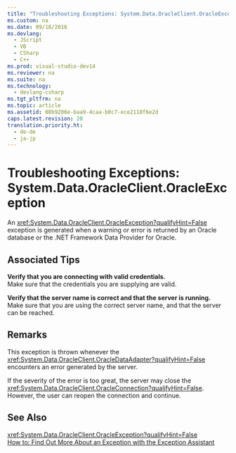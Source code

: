 ```yaml
---
title: "Troubleshooting Exceptions: System.Data.OracleClient.OracleException"
ms.custom: na
ms.date: 09/18/2016
ms.devlang: 
  - JScript
  - VB
  - CSharp
  - C++
ms.prod: visual-studio-dev14
ms.reviewer: na
ms.suite: na
ms.technology: 
  - devlang-csharp
ms.tgt_pltfrm: na
ms.topic: article
ms.assetid: 08b9206e-baa9-4caa-b0c7-ece2118f6e2d
caps.latest.revision: 20
translation.priority.ht: 
  - de-de
  - ja-jp
---
```

# Troubleshooting Exceptions: System.Data.OracleClient.OracleException
An <xref:System.Data.OracleClient.OracleException?qualifyHint=False> exception is generated when a warning or error is returned by an Oracle database or the .NET Framework Data Provider for Oracle.  
  
## Associated Tips  
 **Verify that you are connecting with valid credentials.**  
 Make sure that the credentials you are supplying are valid.  
  
 **Verify that the server name is correct and that the server is running.**  
 Make sure that you are using the correct server name, and that the server can be reached.  
  
## Remarks  
 This exception is thrown whenever the <xref:System.Data.OracleClient.OracleDataAdapter?qualifyHint=False> encounters an error generated by the server.  
  
 If the severity of the error is too great, the server may close the <xref:System.Data.OracleClient.OracleConnection?qualifyHint=False>. However, the user can reopen the connection and continue.  
  
## See Also  
 <xref:System.Data.OracleClient.OracleException?qualifyHint=False>   
 [How to: Find Out More About an Exception with the Exception Assistant](../Topic/How%20to:%20Use%20the%20Exception%20Assistant.md)